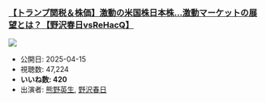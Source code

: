 ### [【トランプ関税＆株価】激動の米国株日本株…激動マーケットの展望とは？【野沢春日vsReHacQ】](https://www.youtube.com/watch?v=Z1pei6JbgD8)
[![](https://img.youtube.com/vi/Z1pei6JbgD8/sddefault.jpg)](https://www.youtube.com/watch?v=Z1pei6JbgD8)
-   公開日: 2025-04-15
-   視聴数: 47,224
-   **いいね数: 420**
-   出演者: [熊野英生](/rehacq_fan/people/熊野英生 "wikilink"), [野沢春日](/rehacq_fan/people/野沢春日 "wikilink")
